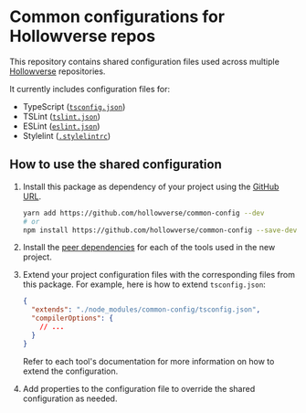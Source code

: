 Common configurations for Hollowverse repos
=============================================

This repository contains shared configuration files used across multiple [Hollowverse](https://github.com/hollowverse) repositories.

It currently includes configuration files for:

* TypeScript ([`tsconfig.json`](./tsconfig.json))
* TSLint ([`tslint.json`](./tslint.json))
* ESLint ([`eslint.json`](./.eslintrc.json))
* Stylelint ([`.stylelintrc`](./.stylelintrc))

## How to use the shared configuration

1. Install this package as dependency of your project using the [GitHub URL](https://github.com/hollowverse/common-config).
     
     ```bash
     yarn add https://github.com/hollowverse/common-config --dev
     # or
     npm install https://github.com/hollowverse/common-config --save-dev
     ```
2. Install the [peer dependencies](./package.json#L7) for each of the tools used in the new project.
3. Extend your project configuration files with the corresponding files from this package. For example, here is how to extend `tsconfig.json`:
    
    ```json
    {
      "extends": "./node_modules/common-config/tsconfig.json",
      "compilerOptions": {
        // ...
      }
    }
    ```
   Refer to each tool's documentation for more information on how to extend the configuration.
4. Add properties to the configuration file to override the shared configuration as needed.

